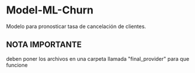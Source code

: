 # Model-ML-Churn
Modelo para pronosticar tasa de cancelación de clientes.

## NOTA IMPORTANTE
deben poner los archivos en una carpeta llamada "final_provider" para que funcione
